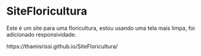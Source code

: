 # SiteFloricultura
Este é um site para uma floricultura, estou usando uma tela mais limpa, foi adicionado responsividade.
<link> https://thamisrissi.github.io/SiteFloricultura/ <link>
